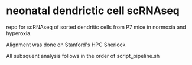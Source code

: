 # neonatal dendrictic cell scRNAseq
repo for scRNAseq of sorted dendritic cells from P7 mice in normoxia and hyperoxia. 

Alignment was done on Stanford's HPC Sherlock

All subsquent analysis follows in the order of script_pipeline.sh
